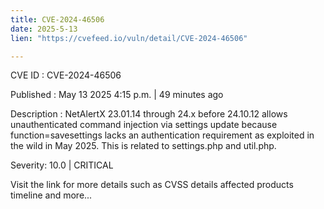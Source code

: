 ```yaml
---
title: CVE-2024-46506
date: 2025-5-13
lien: "https://cvefeed.io/vuln/detail/CVE-2024-46506"

---
```


CVE ID : CVE-2024-46506

Published :  May 13
2025
4:15 p.m. | 49 minutes ago

Description : NetAlertX 23.01.14 through 24.x before 24.10.12 allows unauthenticated command injection via settings update because function=savesettings lacks an authentication requirement
as exploited in the wild in May 2025. This is related to settings.php and util.php.

Severity: 10.0 | CRITICAL

Visit the link for more details
such as CVSS details
affected products
timeline
and more...
